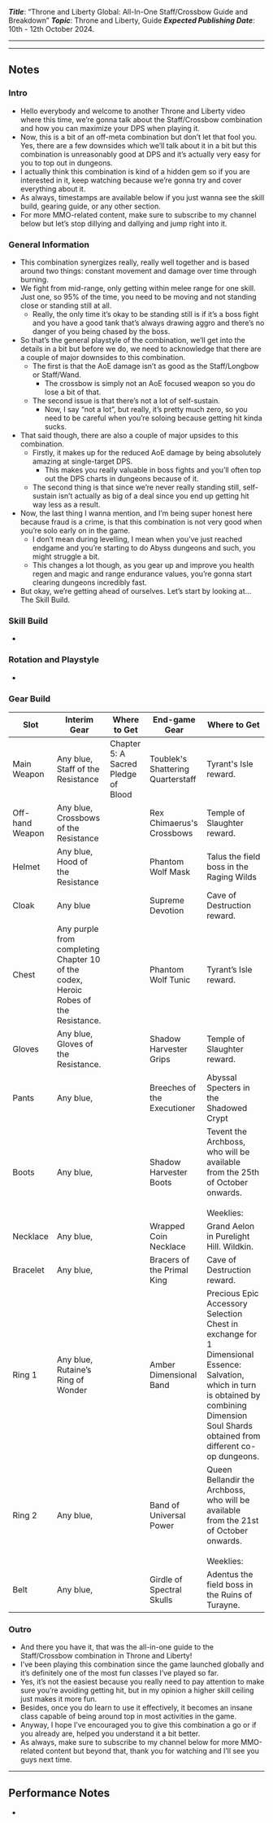 ***Title***: “Throne and Liberty Global: All-In-One Staff/Crossbow Guide and Breakdown”
***Topic***: Throne and Liberty, Guide
***Expected Publishing Date***: 10th - 12th October 2024.

----



-----
## Notes

### Intro
- Hello everybody and welcome to another Throne and Liberty video where this time, we’re gonna talk about the Staff/Crossbow combination and how you can maximize your DPS when playing it.
- Now, this is a bit of an off-meta combination but don’t let that fool you. Yes, there are a few downsides which we’ll talk about it in a bit but this combination is unreasonably good at DPS and it’s actually very easy for you to top out in dungeons.
- I actually think this combination is kind of a hidden gem so if you are interested in it, keep watching because we’re gonna try and cover everything about it.
- As always, timestamps are available below if you just wanna see the skill build, gearing guide, or any other section.
- For more MMO-related content, make sure to subscribe to my channel below but let’s stop dillying and dallying and jump right into it.

### General Information
- This combination synergizes really, really well together and is based around two things: constant movement and damage over time through burning.
- We fight from mid-range, only getting within melee range for one skill. Just one, so 95% of the time, you need to be moving and not standing close or standing still at all.
	- Really, the only time it’s okay to be standing still is if it’s a boss fight and you have a good tank that’s always drawing aggro and there’s no danger of you being chased by the boss.
- So that’s the general playstyle of the combination, we’ll get into the details in a bit but before we do, we need to acknowledge that there are a couple of major downsides to this combination.
	- The first is that the AoE damage isn’t as good as the Staff/Longbow or Staff/Wand.
		- The crossbow is simply not an AoE focused weapon so you do lose a bit of that.
	- The second issue is that there’s not a lot of self-sustain.
		- Now, I say “not a lot”, but really, it’s pretty much zero, so you need to be careful when you’re soloing because getting hit kinda sucks. 
- That said though, there are also a couple of major upsides to this combination.
	- Firstly, it makes up for the reduced AoE damage by being absolutely amazing at single-target DPS.
		- This makes you really valuable in boss fights and you’ll often top out the DPS charts in dungeons because of it.
	- The second thing is that since we’re never really standing still, self-sustain isn’t actually as big of a deal since you end up getting hit way less as a result. 
- Now, the last thing I wanna mention, and I’m being super honest here because fraud is a crime, is that this combination is not very good when you’re solo early on in the game. 
	- I don’t mean during levelling, I mean when you’ve just reached endgame and you’re starting to do Abyss dungeons and such, you might struggle a bit.
	- This changes a lot though, as you gear up and improve you health regen and magic and range endurance values, you’re gonna start clearing dungeons incredibly fast.
- But okay, we’re getting ahead of ourselves. Let’s start by looking at… The Skill Build.

### Skill Build
- 

### Rotation and Playstyle
- 

### Gear Build

| Slot            | Interim Gear                                                                               | Where to Get                        | End-game Gear                     | Where to Get                                                                                                                                                                                   |
| --------------- | ------------------------------------------------------------------------------------------ | ----------------------------------- | --------------------------------- | ---------------------------------------------------------------------------------------------------------------------------------------------------------------------------------------------- |
| Main Weapon     | Any blue, Staff of the Resistance                                                          | Chapter 5: A Sacred Pledge of Blood | Toublek's Shattering Quarterstaff | Tyrant's Isle reward.                                                                                                                                                                          |
| Off-hand Weapon | Any blue, Crossbows of the <br>Resistance                                                  |                                     | Rex Chimaerus's Crossbows         | Temple of Slaughter reward.                                                                                                                                                                    |
| Helmet          | Any blue, Hood of the Resistance                                                           |                                     | Phantom Wolf Mask                 | Talus the field boss in the Raging Wilds                                                                                                                                                       |
| Cloak           | Any blue                                                                                   |                                     | Supreme Devotion                  | Cave of Destruction reward.                                                                                                                                                                    |
| Chest           | Any purple from completing <br>Chapter 10 of the codex, Heroic<br>Robes of the Resistance. |                                     | Phantom Wolf Tunic                | Tyrant’s Isle reward.                                                                                                                                                                          |
| Gloves          | Any blue, Gloves of the Resistance.                                                        |                                     | Shadow Harvester Grips            | Temple of Slaughter reward.                                                                                                                                                                    |
| Pants           | Any blue,                                                                                  |                                     | Breeches of the Executioner       | Abyssal Specters in the Shadowed Crypt                                                                                                                                                         |
| Boots           | Any blue,                                                                                  |                                     | Shadow Harvester Boots            | Tevent the Archboss, who will be available from the 25th of October onwards.<br><br>Weeklies:                                                                                                  |
| Necklace        | Any blue,                                                                                  |                                     | Wrapped Coin Necklace             | Grand Aelon in Purelight Hill. Wildkin.                                                                                                                                                        |
| Bracelet        | Any blue,                                                                                  |                                     | Bracers of the Primal King        | Cave of Destruction reward.                                                                                                                                                                    |
| Ring 1          | Any blue, Rutaine’s Ring of Wonder                                                         |                                     | Amber Dimensional Band            | Precious Epic Accessory Selection Chest in exchange for 1 Dimensional Essence: Salvation, which in turn is obtained by combining Dimension Soul Shards obtained from different co-op dungeons. |
| Ring 2          | Any blue,                                                                                  |                                     | Band of Universal Power           | Queen Bellandir the Archboss, who will be available from the 21st of October onwards.<br><br>Weeklies:                                                                                         |
| Belt            | Any blue,                                                                                  |                                     | Girdle of Spectral Skulls         | Adentus the field boss in the Ruins of Turayne.                                                                                                                                                |

### Outro
- And there you have it, that was the all-in-one guide to the Staff/Crossbow combination in Throne and Liberty!
- I’ve been playing this combination since the game launched globally and it’s definitely one of the most fun classes I’ve played so far.
- Yes, it’s not the easiest because you really need to pay attention to make sure you’re avoiding getting hit, but in my opinion a higher skill ceiling just makes it more fun.
- Besides, once you do learn to use it effectively, it becomes an insane class capable of being around top in most activities in the game.
- Anyway, I hope I’ve encouraged you to give this combination a go or if you already are, helped you understand it a bit better. 
- As always, make sure to subscribe to my channel below for more MMO-related content but beyond that, thank you for watching and I’ll see you guys next time.


---
## Performance Notes
- 